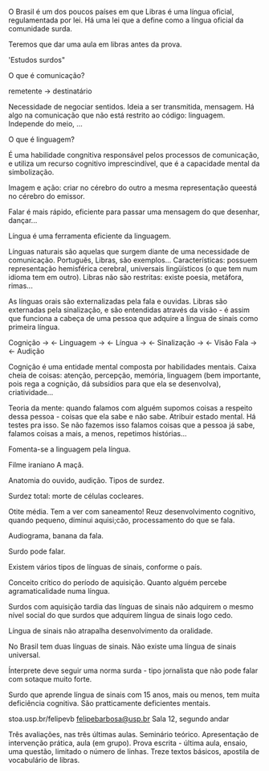 O Brasil é um dos poucos países em que Libras é uma língua oficial, regulamentada por lei. Há uma lei que a define como a língua oficial da comunidade surda.

Teremos que dar uma aula em libras antes da prova.

'Estudos surdos"

O que é comunicação?

remetente -> destinatário

Necessidade de negociar sentidos.
Ideia a ser transmitida, mensagem.
Há algo na comunicação que não está restrito ao código: linguagem. Independe do meio, ...

O que é linguagem?

É uma habilidade congnitiva responsável pelos processos de comunicação, e utiliza um recurso cognitivo imprescindível, que é a capacidade mental da simbolização.

Imagem e ação: criar no cérebro do outro a mesma representação queestá no cérebro do emissor.

Falar é mais rápido, eficiente para passar uma mensagem do que desenhar, dançar...

Língua é uma ferramenta eficiente da linguagem.

Línguas naturais são aquelas que surgem diante de uma necessidade de comunicação. Português, Libras, são exemplos... Características: possuem representação hemisférica cerebral, universais lingüísticos (o que tem num idioma tem em outro). Libras não são restritas: existe poesia, metáfora, rimas...

As línguas orais são externalizadas pela fala e ouvidas.
Libras são externadas pela sinalização, e são entendidas através da visão -  é assim que funciona a cabeça de uma pessoa que adquire a língua de sinais como primeira língua.

Cognição -> <- Linguagem -> <- Língua -> <- 
Sinalização -> <- Visão
Fala -> <- Audição

Cognição é uma entidade mental composta por habilidades mentais. Caixa cheia de coisas: atenção, percepção, memória, linguagem (bem importante, pois rega a cognição, dá subsídios para que ela se desenvolva), criatividade...

Teoria da mente: quando falamos com alguém supomos coisas a respeito dessa pessoa - coisas que ela sabe e não sabe. Atribuir estado mental. Há testes pra isso. Se não fazemos isso falamos coisas que a pessoa já sabe, falamos coisas a mais, a menos, repetimos histórias...

Fomenta-se a linguagem pela língua.

Filme iraniano A maçã.

Anatomia do ouvido, audição. Tipos de surdez.

Surdez total: morte de células cocleares.

Otite média. Tem a ver com saneamento! Reuz desenvolvimento cognitivo, quando pequeno, diminui aquisi;cão, processamento do que se fala.

Audiograma, banana da fala.

Surdo pode falar.

Existem vários tipos de línguas de sinais, conforme o país.

Conceito crítico do período de aquisição. Quanto alguém percebe agramaticalidade numa língua.

Surdos com aquisição tardia das línguas de sinais não adquirem o mesmo nível social do que surdos que adquirem língua de sinais logo cedo.

Língua de sinais não atrapalha desenvolvimento da oralidade.

No Brasil tem duas línguas de sinais. Não existe uma língua de sinais universal.

Ínterprete deve seguir uma norma surda - tipo jornalista que não pode falar com sotaque muito forte.

Surdo que aprende língua de sinais com 15 anos, mais ou menos, tem muita deficiência cognitiva. São pratticamente deficientes mentais.

stoa.usp.br/felipevb
felipebarbosa@usp.br
Sala 12, segundo andar

Três avaliações, nas três últimas aulas. Seminário teórico. Apresentação de intervenção prática, aula (em grupo). Prova escrita - última aula, ensaio, uma questão, limitado o número de linhas. Treze textos básicos, apostila de vocabulário de libras.